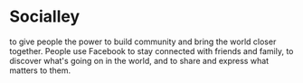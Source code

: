 # Socialley
to give people the power to build community and bring the world closer together. People use Facebook to stay connected with friends and family, to discover what's going on in the world, and to share and express what matters to them.
